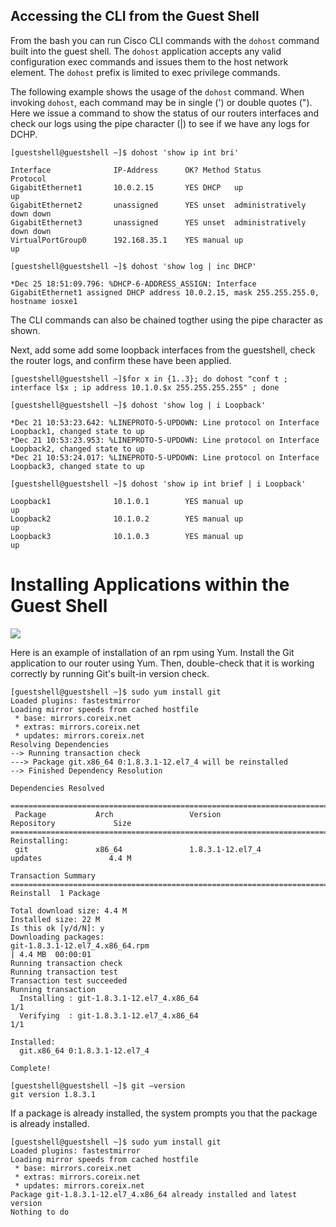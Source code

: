 ## Accessing the CLI from the Guest Shell

From the bash you can run Cisco CLI commands with the `dohost` command built into the guest shell. The `dohost` application accepts any valid configuration exec commands and issues them to the host network element. The `dohost` prefix is limited to exec privilege commands.

The following example shows the usage of the `dohost` command. When invoking `dohost`, each command may be in single (') or double quotes ("). Here we issue a command to show the status of our routers interfaces and check our logs using the pipe character (|) to see if we have any logs for DCHP.


```
[guestshell@guestshell ~]$ dohost 'show ip int bri'

Interface              IP-Address      OK? Method Status                Protocol
GigabitEthernet1       10.0.2.15       YES DHCP   up                    up
GigabitEthernet2       unassigned      YES unset  administratively down down
GigabitEthernet3       unassigned      YES unset  administratively down down
VirtualPortGroup0      192.168.35.1    YES manual up                    up

[guestshell@guestshell ~]$ dohost 'show log | inc DHCP'

*Dec 25 18:51:09.796: %DHCP-6-ADDRESS_ASSIGN: Interface GigabitEthernet1 assigned DHCP address 10.0.2.15, mask 255.255.255.0, hostname iosxe1
```

The CLI commands can also be chained togther using the pipe character as shown.

Next, add some add some loopback interfaces from the guestshell, check the router logs, and confirm these have been applied.

```
[guestshell@guestshell ~]$for x in {1..3}; do dohost "conf t ; interface l$x ; ip address 10.1.0.$x 255.255.255.255" ; done
```
```
[guestshell@guestshell ~]$ dohost 'show log | i Loopback'

*Dec 21 10:53:23.642: %LINEPROTO-5-UPDOWN: Line protocol on Interface Loopback1, changed state to up
*Dec 21 10:53:23.953: %LINEPROTO-5-UPDOWN: Line protocol on Interface Loopback2, changed state to up
*Dec 21 10:53:24.017: %LINEPROTO-5-UPDOWN: Line protocol on Interface Loopback3, changed state to up

[guestshell@guestshell ~]$ dohost 'show ip int brief | i Loopback'

Loopback1              10.1.0.1        YES manual up                    up
Loopback2              10.1.0.2        YES manual up                    up
Loopback3              10.1.0.3        YES manual up                    up
```

# Installing Applications within the Guest Shell

![](/posts/files/linux_at_the_edge/images/install_yum_git.jpg)

Here is an example of installation of an rpm using Yum. Install the Git application to our router using Yum. Then, double-check that it is working correctly by running Git's built-in version check.

```
[guestshell@guestshell ~]$ sudo yum install git
Loaded plugins: fastestmirror
Loading mirror speeds from cached hostfile
 * base: mirrors.coreix.net
 * extras: mirrors.coreix.net
 * updates: mirrors.coreix.net
Resolving Dependencies
--> Running transaction check
---> Package git.x86_64 0:1.8.3.1-12.el7_4 will be reinstalled
--> Finished Dependency Resolution

Dependencies Resolved

======================================================================================================
 Package           Arch                 Version                           Repository             Size
======================================================================================================
Reinstalling:
 git               x86_64               1.8.3.1-12.el7_4                  updates               4.4 M

Transaction Summary
======================================================================================================
Reinstall  1 Package

Total download size: 4.4 M
Installed size: 22 M
Is this ok [y/d/N]: y
Downloading packages:
git-1.8.3.1-12.el7_4.x86_64.rpm                                                | 4.4 MB  00:00:01
Running transaction check
Running transaction test
Transaction test succeeded
Running transaction
  Installing : git-1.8.3.1-12.el7_4.x86_64                                                        1/1
  Verifying  : git-1.8.3.1-12.el7_4.x86_64                                                        1/1

Installed:
  git.x86_64 0:1.8.3.1-12.el7_4

Complete!
```
```
[guestshell@guestshell ~]$ git –version
git version 1.8.3.1
````

If a package is already installed, the system prompts you that the package is already installed.

```
[guestshell@guestshell ~]$ sudo yum install git
Loaded plugins: fastestmirror
Loading mirror speeds from cached hostfile
 * base: mirrors.coreix.net
 * extras: mirrors.coreix.net
 * updates: mirrors.coreix.net
Package git-1.8.3.1-12.el7_4.x86_64 already installed and latest version
Nothing to do
```
